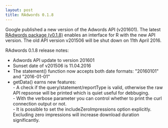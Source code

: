 ```yaml
---
layout: post
title: RAdwords 0.1.8
---
```


Google published a new version of the Adwords API (v201601). The latest [RAdwords package (v0.1.8)](https://github.com/jburkhardt/RAdwords/releases) enables an interface for R with the new API version. The old API version v201506 will be shut down on 11th April 2016.

RAdwords 0.1.8 release notes:

- Adwords API update to version 201601
- Sunset date of v201506 is 11.04.2016
- The statement() function now accepts both date formats: "20160101" and "2016-01-01"
- getData() earns new features:  
								 - A check if the query/statement/reportType is valid, otherwise the raw API repsonse will be printed which is quiet useful for debbuging.  
								 - With the verbose parameter you can control whether to print the curl connection output or not.  
								 - It is possible to set the includeZeroImpressions option explicitly. Excluding zero impressions will increase download duration significantly.